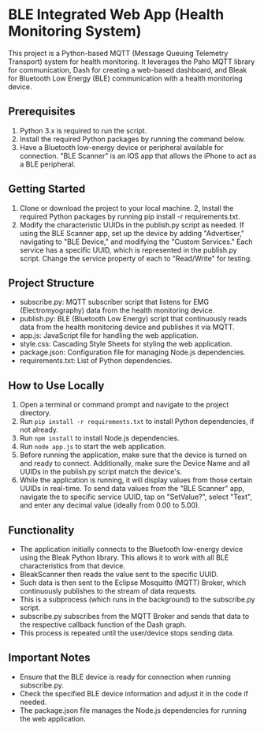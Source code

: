 # BLE Integrated Web App (Health Monitoring System)
This project is a Python-based MQTT (Message Queuing Telemetry Transport) system for health monitoring. It leverages the Paho MQTT library for communication, Dash for creating a web-based dashboard, and Bleak for Bluetooth Low Energy (BLE) communication with a health monitoring device.

## **Prerequisites**
1. Python 3.x is required to run the script.
2. Install the required Python packages by running the command below.
3. Have a Bluetooth low-energy device or peripheral available for connection. "BLE Scanner" is an IOS app that allows the iPhone to act as a BLE peripheral.

## **Getting Started**
1. Clone or download the project to your local machine.
2, Install the required Python packages by running pip install -r requirements.txt.
3. Modify the characteristic UUIDs in the publish.py script as needed. If using the BLE Scanner app, set up the device by adding "Advertiser," navigating to "BLE Device," and modifying the "Custom Services." Each service has a specific UUID, which is represented in the publish.py script. Change the service property of each to "Read/Write" for testing.

## **Project Structure**
* subscribe.py: MQTT subscriber script that listens for EMG (Electromyography) data from the health monitoring device.
* publish.py: BLE (Bluetooth Low Energy) script that continuously reads data from the health monitoring device and publishes it via MQTT.
* app.js: JavaScript file for handling the web application.
* style.css: Cascading Style Sheets for styling the web application.
* package.json: Configuration file for managing Node.js dependencies.
* requirements.txt: List of Python dependencies.

## **How to Use Locally**
1. Open a terminal or command prompt and navigate to the project directory.
2. Run `pip install -r requirements.txt` to install Python dependencies, if not already.
3. Run `npm install` to install Node.js dependencies.
5. Run `node app.js` to start the web application.
6. Before running the application, make sure that the device is turned on and ready to connect. Additionally, make sure the Device Name and all UUIDs in the publish.py script match the device's.
7. While the application is running, it will display values from those certain UUIDs in real-time. To send data values from the "BLE Scanner" app, navigate the to specific service UUID, tap on "SetValue?", select "Text", and enter any decimal value (ideally from 0.00 to 5.00).

## **Functionality**
* The application initially connects to the Bluetooth low-energy device using the Bleak Python library. This allows it to work with all BLE characteristics from that device.
* BleakScanner then reads the value sent to the specific UUID.
* Such data is then sent to the Eclipse Mosquitto (MQTT) Broker, which continuously publishes to the stream of data requests.
* This is a subprocess (which runs in the background) to the subscribe.py script.
* subscribe.py subscribes from the MQTT Broker and sends that data to the respective callback function of the Dash graph.
* This process is repeated until the user/device stops sending data.

## **Important Notes**
* Ensure that the BLE device is ready for connection when running subscribe.py.
* Check the specified BLE device information and adjust it in the code if needed.
* The package.json file manages the Node.js dependencies for running the web application.
